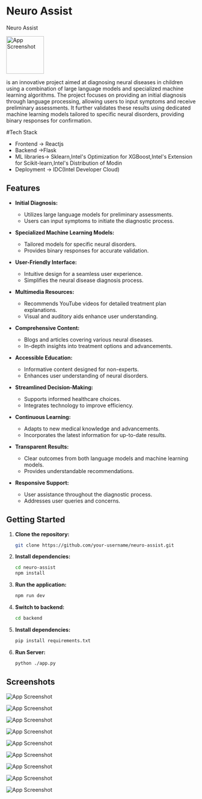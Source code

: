 
# Neuro Assist

Neuro Assist

<img src="https://ik.imagekit.io/g5vnu7nfy/public/logo.webp?updatedAt=1708871578766" width="100" alt="App Screenshot">

 is an innovative project aimed at diagnosing neural diseases in children using a combination of large language models and specialized machine learning algorithms. The project focuses on providing an initial diagnosis through language processing, allowing users to input symptoms and receive preliminary assessments. It further validates these results using dedicated machine learning models tailored to specific neural disorders, providing binary responses for confirmation.

#Tech Stack 

- Frontend -> Reactjs
- Backend ->Flask
- ML libraries-> Sklearn,Intel's Optimization for XGBoost,Intel's Extension for Scikit-learn,Intel's Distribution of Modin
- Deployment -> IDC(Intel Developer Cloud)



## Features

- **Initial Diagnosis:**
  - Utilizes large language models for preliminary assessments.
  - Users can input symptoms to initiate the diagnostic process.

- **Specialized Machine Learning Models:**
  - Tailored models for specific neural disorders.
  - Provides binary responses for accurate validation.

- **User-Friendly Interface:**
  - Intuitive design for a seamless user experience.
  - Simplifies the neural disease diagnosis process.

- **Multimedia Resources:**
  - Recommends YouTube videos for detailed treatment plan explanations.
  - Visual and auditory aids enhance user understanding.

- **Comprehensive Content:**
  - Blogs and articles covering various neural diseases.
  - In-depth insights into treatment options and advancements.

- **Accessible Education:**
  - Informative content designed for non-experts.
  - Enhances user understanding of neural disorders.

- **Streamlined Decision-Making:**
  - Supports informed healthcare choices.
  - Integrates technology to improve efficiency.

- **Continuous Learning:**
  - Adapts to new medical knowledge and advancements.
  - Incorporates the latest information for up-to-date results.

- **Transparent Results:**
  - Clear outcomes from both language models and machine learning models.
  - Provides understandable recommendations.

- **Responsive Support:**
  - User assistance throughout the diagnostic process.
  - Addresses user queries and concerns.

## Getting Started

1. **Clone the repository:**

   ```bash
   git clone https://github.com/your-username/neuro-assist.git
   ```

2. **Install dependencies:**

   ```bash
   cd neuro-assist
   npm install
   ```

3. **Run the application:**

   ```bash
   npm run dev
   ```
4. **Switch to backend:**
    ```bash
   cd backend
   ```
5. **Install dependencies:**

   ```bash
   pip install requirements.txt
   ```
5. **Run Server:**

   ```bash
   python ./app.py
   ```



## Screenshots

![App Screenshot](https://ik.imagekit.io/g5vnu7nfy/public/Screenshot%202024-02-25%20191316.png?updatedAt=1708871586198)


![App Screenshot](https://ik.imagekit.io/g5vnu7nfy/public/Screenshot%202024-02-25%20195624.png?updatedAt=1708871585644)

![App Screenshot](https://ik.imagekit.io/g5vnu7nfy/public/Screenshot%202024-02-25%20191454.png?updatedAt=1708871589319)

![App Screenshot](https://ik.imagekit.io/g5vnu7nfy/public/Screenshot%202024-02-25%20191657.png?updatedAt=1708871582241)

![App Screenshot](https://ik.imagekit.io/g5vnu7nfy/public/Screenshot%202024-02-25%20195206.png?updatedAt=1708871582491)

![App Screenshot](https://ik.imagekit.io/g5vnu7nfy/public/Screenshot%202024-02-25%20195328.png?updatedAt=1708871589172)

![App Screenshot](https://ik.imagekit.io/g5vnu7nfy/public/Screenshot%202024-02-25%20191532.png?updatedAt=1708871585833)


![App Screenshot](https://ik.imagekit.io/g5vnu7nfy/public/Screenshot%202024-02-25%20195845.png?updatedAt=1708871586240)

![App Screenshot](https://ik.imagekit.io/g5vnu7nfy/public/logo.webp?updatedAt=1708871578766)







